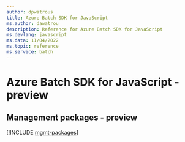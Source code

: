 ```yaml
---
author: dpwatrous
title: Azure Batch SDK for JavaScript
ms.author: dawatrou
description: Reference for Azure Batch SDK for JavaScript
ms.devlang: javascript
ms.data: 11/04/2022
ms.topic: reference
ms.service: batch
---
```

# Azure Batch SDK for JavaScript - preview

## Management packages - preview
[!INCLUDE [mgmt-packages](batch-mgmt-index.md)]